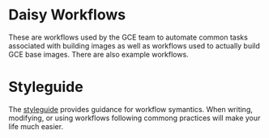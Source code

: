 # Daisy Workflows
These are workflows used by the GCE team to automate common tasks associated
with building images as well as workflows used to actually build GCE base
images. There are also example workflows.

# Styleguide
The [styleguide](styleguide.md) provides guidance for workflow symantics. When
writing, modifying, or using workflows following commong practices will make
your life much easier.
